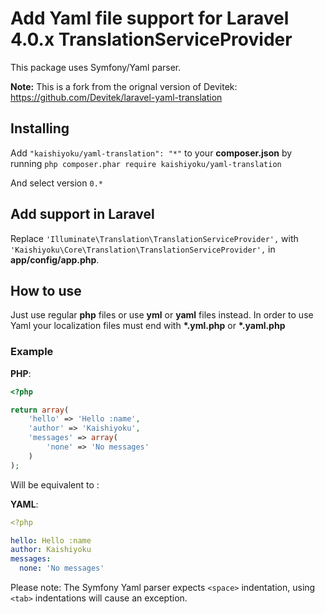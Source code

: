 # Add Yaml file support for Laravel 4.0.x TranslationServiceProvider
This package uses Symfony/Yaml parser.

**Note:** This is a fork from the orignal version of Devitek: <https://github.com/Devitek/laravel-yaml-translation>


## Installing
Add ```"kaishiyoku/yaml-translation": "*"``` to your **composer.json** by running ```php composer.phar require kaishiyoku/yaml-translation```

And select version ```0.*```


## Add support in Laravel
Replace ```'Illuminate\Translation\TranslationServiceProvider',``` with ```'Kaishiyoku\Core\Translation\TranslationServiceProvider',``` in **app/config/app.php**.


## How to use
Just use regular **php** files or use **yml** or **yaml** files instead.
In order to use Yaml your localization files must end with **\*.yml.php** or **\*.yaml.php**


### Example
**PHP**:

```php
<?php

return array(
	'hello' => 'Hello :name',
    'author' => 'Kaishiyoku',
	'messages' => array(
		'none' => 'No messages'
	)
);
```

Will be equivalent to :

**YAML**:

```yaml
<?php

hello: Hello :name
author: Kaishiyoku
messages:
  none: 'No messages'
```

Please note: The Symfony Yaml parser expects ```<space>``` indentation, using ```<tab>``` indentations will cause an exception.

